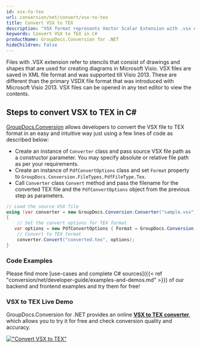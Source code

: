 ```yaml
---
id: vsx-to-tex
url: conversion/net/convert/vsx-to-tex
title: Convert VSX to TEX
description: "VSX format represents Vector Scalar Extension with .vsx extension. Learn how to convert VSX to TEX file programmatically in C# language using GroupDocs.Conversion for .NET library."
keywords: Convert VSX to TEX in C#
productName: GroupDocs.Conversion for .NET
hideChildren: False
---
```


Files with .VSX extension refer to stencils that consist of drawings and shapes that are used for creating diagrams in Microsoft Visio. VSX files are saved in XML file format and was supported till Visio 2013. These are different than the primary VSDX file format that was introduced with Microsoft Visio 2013. VSX files can be opened in any text editor to view the contents.

## Steps to convert VSX to TEX in C#

[GroupDocs.Conversion](https://products.groupdocs.com/conversion/net) allows developers to convert the VSX file to TEX format in an easy and intuitive way just using a few lines of code as described below:

* Create an instance of `Converter` class and pass source VSX file path as a constructor parameter. You may specify absolute or relative file path as per your requirements. 
* Create an instance of `PdfConvertOptions` class and set `Format` property to `GroupDocs.Conversion.FileTypes.PdfFileType.Tex`.
* Call `Converter` class `Convert` method and pass the filename for the converted TEX file and the `PdfConvertOptions` object from the previous step as parameters.

```csharp
// Load the source VSX file
using (var converter = new GroupDocs.Conversion.Converter("sample.vsx"))
{
    // Set the convert options for TEX format
   var options = new PdfConvertOptions { Format = GroupDocs.Conversion.FileTypes.PdfFileType.Tex };
    // Convert to TEX format
    converter.Convert("converted.tex", options);
}
```

### Code Examples

Please find more [use-cases and complete C# sources]({{< ref "conversion/net/developer-guide/examples-and-demos.md" >}}) of our backend and frontend examples and try them for free!

### VSX to TEX Live Demo

GroupDocs.Conversion for .NET provides an online [**VSX to TEX converter**](https://products.groupdocs.app/conversion/vsx-to-tex), which allows you to try it for free and check conversion quality and accuracy.

[!["Convert VSX to TEX"](conversion/net/images/convert-to-tex/convert-vsx-to-tex.png)](https://products.groupdocs.app/conversion/vsx-to-tex)